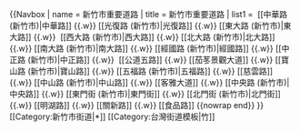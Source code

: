

{{Navbox
| name   = 新竹市重要道路
| title  = 新竹市重要道路
| list1 =  [[中華路 (新竹市)|中華路]] {{.w}} [[光復路 (新竹市)|光復路]] {{.w}} [[東大路 (新竹市)|東大路]] {{.w}}  [[西大路 (新竹市)|西大路]] {{.w}} [[北大路 (新竹市)|北大路]] {{.w}} [[南大路 (新竹市)|南大路]] {{.w}} [[經國路 (新竹市)|經國路]] {{.w}} [[中正路 (新竹市)|中正路]] {{.w}}  [[公道五路]] {{.w}} [[茄苳景觀大道]] {{.w}} [[寶山路 (新竹市)|寶山路]] {{.w}} [[五福路 (新竹市)|五福路]] {{.w}} [[慈雲路]] {{.w}} [[中山路 (新竹市)|中山路]] {{.w}} [[客雅大道]] {{.w}} [[中央路 (新竹市)|中央路]] {{.w}} [[東門街 (新竹市)|東門街]] {{.w}} [[北門街 (新竹市)|北門街]] {{.w}} [[明湖路]] {{.w}} [[關新路]] {{.w}} [[食品路]] {{nowrap end}}
}}<noinclude>
[[Category:新竹市街道|*]]
[[Category:台灣街道模板|竹]]
</noinclude>